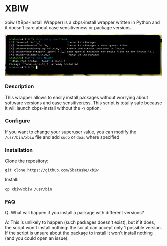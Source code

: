 # XBIW
xbiw (XBps-Install Wrapper) is a xbps-install wrapper written in Python and it doesn't care about case sensitiveness or package versions.

![xbiw](https://raw.githubusercontent.com/Sbatushe/xbi/main/sample.png)

### Description
This wrapper allows to easily install packages without worrying about software versions and case sensitiveness. This script is totally safe because it will launch xbps-install without the -y option.

### Configure
If you want to change your superuser value, you can modify the `/usr/bin/xbiw` file and add `sudo` or `doas` where specified

### Installation
Clone the repository:
```
git clone https://github.com/Sbatushe/xbiw
```
Install:
```
cp xbiw/xbiw /usr/bin
```

### FAQ
Q: What will happen if you install a package with different versions?

A: This is unlikely to happen (such packages doesn't exist), but if it does, the script won't install nothing: the script can accept only 1 possible version. If the script is unsure about the package to install it won't install nothing (and you could open an issue).

